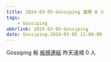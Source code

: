 ```yaml
---
title: 2024-03-05-Gossiping 違規 0 人
tags:
    - Gossiping
abbrlink: 2024-03-05-Gossiping
date: Gossiping-2024-03-05 12:00:00
---
```

Gossiping 板 [板規連結](https://www.ptt.cc/bbs/Gossiping/M.1637425085.A.07D.html)
昨天違規 0 人
